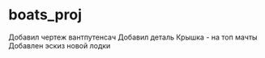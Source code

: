 # boats_proj
Добавил чертеж вантпутенсач
Добавил деталь Крышка - на топ мачты
Добавлен эскиз новой лодки
